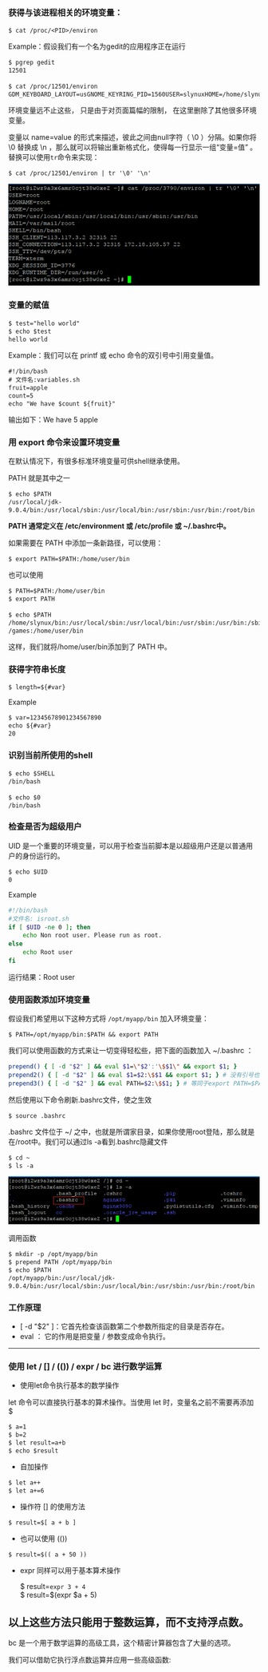 ### 获得与该进程相关的环境变量：

```
$ cat /proc/<PID>/environ
```

Example：假设我们有一个名为gedit的应用程序正在运行

```
$ pgrep gedit
12501

$ cat /proc/12501/environ
GDM_KEYBOARD_LAYOUT=usGNOME_KEYRING_PID=1560USER=slynuxHOME=/home/slynux
```

环境变量远不止这些， 只是由于对页面篇幅的限制， 在这里删除了其他很多环境变量。

变量以 name=value 的形式来描述，彼此之间由null字符（ \0 ）分隔。如果你将 \0 替换成 \n ，那么就可以将输出重新格式化，使得每一行显示一组“变量=值” 。替换可以使用`tr`命令来实现：

```
$ cat /proc/12501/environ | tr '\0' '\n'
```

![](/assets/import.pngasasasd)

### 变量的赋值

```
$ test="hello world"
$ echo $test
hello world
```

Example：我们可以在 printf 或 echo 命令的双引号中引用变量值。

```
#!/bin/bash
# 文件名:variables.sh
fruit=apple
count=5
echo "We have $count ${fruit}"
```

输出如下：We have 5 apple

### 用 export 命令来设置环境变量

在默认情况下，有很多标准环境变量可供shell继承使用。

PATH 就是其中之一

```
$ echo $PATH
/usr/local/jdk-9.0.4/bin:/usr/local/sbin:/usr/local/bin:/usr/sbin:/usr/bin:/root/bin
```

**PATH 通常定义在 /etc/environment 或 /etc/profile 或 ~/.bashrc中。**

如果需要在 PATH 中添加一条新路径，可以使用：

```
$ export PATH=$PATH:/home/user/bin
```

也可以使用

```
$ PATH=$PATH:/home/user/bin
$ export PATH

$ echo $PATH
/home/slynux/bin:/usr/local/sbin:/usr/local/bin:/usr/sbin:/usr/bin:/sbin:/bin:/usr
/games:/home/user/bin
```

这样，我们就将/home/user/bin添加到了 PATH 中。

### 获得字符串长度

```
$ length=${#var}
```

Example

```
$ var=12345678901234567890
echo ${#var}
20
```

### 识别当前所使用的shell

```
$ echo $SHELL
/bin/bash

$ echo $0
/bin/bash
```

### 检查是否为超级用户

UID 是一个重要的环境变量，可以用于检查当前脚本是以超级用户还是以普通用户的身份运行的。

```
$ echo $UID
0
```

Example

```bash
#!/bin/bash
#文件名: isroot.sh
if [ $UID -ne 0 ]; then
    echo Non root user. Please run as root.
else
    echo Root user
fi
```

运行结果：Root user

### 使用函数添加环境变量

假设我们希望用以下这种方式将 `/opt/myapp/bin` 加入环境变量：

```
$ PATH=/opt/myapp/bin:$PATH && export PATH
```

我们可以使用函数的方式来让一切变得轻松些，把下面的函数加入 ~/.bashrc ：

```bash
prepend() { [ -d "$2" ] && eval $1=\"$2':'\$$1\" && export $1; } 
prepend2() { [ -d "$2" ] && eval $1=$2:\$$1 && export $1; } # 没有引号也是可以的。使用引号应该是为了避免某些特殊符号
prepend3() { [ -d "$2" ] && eval PATH=$2:\$$1; } # 等同于export PATH=$PATH:/opt/myapp/bin
```

然后使用以下命令刷新.bashrc文件，使之生效

```
$ source .bashrc
```

.bashrc 文件位于 ~/ 之中，也就是所谓家目录，如果你使用root登陆，那么就是在/root中。我们可以通过ls -a看到.bashrc隐藏文件

```
$ cd ~
$ ls -a
```

![](/assets/imporadjiasdjiasijdast.png)

调用函数

```
$ mkdir -p /opt/myapp/bin
$ prepend PATH /opt/myapp/bin
$ echo $PATH
/opt/myapp/bin:/usr/local/jdk-9.0.4/bin:/usr/local/sbin:/usr/local/bin:/usr/sbin:/usr/bin:/root/bin
```

### 工作原理

* \[ -d "$2" \]：它首先检查该函数第二个参数所指定的目录是否存在。
* eval ： 它的作用是把变量 / 参数变成命令执行。

---

### 使用 let / \[\] / \(\(\)\) / expr / bc 进行数学运算

* 使用let命令执行基本的数学操作

let 命令可以直接执行基本的算术操作。当使用 let 时，变量名之前不需要再添加 $

```
$ a=1
$ b=2
$ let result=a+b
$ echo $result
```

* 自加操作

```
$ let a++
$ let a+=6
```

* 操作符 \[\] 的使用方法

```
$ result=$[ a + b ]
```

* 也可以使用 \(\(\)\) 

```
$ result=$(( a + 50 ))
```

* expr 同样可以用于基本算术操作

  $ result=`expr 3 + 4`   
    $ result=$\(expr $a + 5\)

## 以上这些方法只能用于整数运算，而不支持浮点数。

bc 是一个用于数学运算的高级工具，这个精密计算器包含了大量的选项。

我们可以借助它执行浮点数运算并应用一些高级函数:

